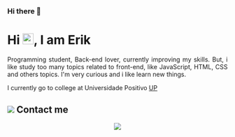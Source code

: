 ### Hi there 👋

<h1 align = "justify"> Hi <img src="https://media.giphy.com/media/hvRJCLFzcasrR4ia7z/giphy.gif" width="25px">, I am Erik</h1>
<p align = "justify">
  Programming student, Back-end lover, currently improving my skills. But, i like study too many topics related to front-end, like JavaScript, HTML,   CSS and others topics. I'm very curious and i like learn new things.
</p>

I currently go to college at Universidade Positivo [UP](https://www.up.edu.br/) <br/>

## <img src="https://img.icons8.com/external-flatart-icons-lineal-color-flatarticons/25/undefined/external-message-contact-flatart-icons-lineal-color-flatarticons.png"/> Contact me

<p align="center">
  <a href="https://www.linkedin.com/in/erik-matos-freitas-araujo-5b29301b7/" target="blank"><img src="https://img.icons8.com/bubbles/150/undefined/linkedin.png"/></a>
</p>
